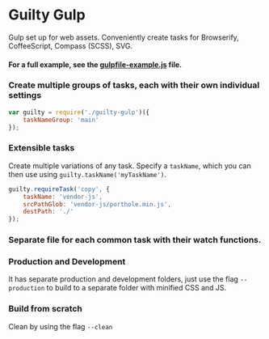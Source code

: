 Guilty Gulp
===========

Gulp set up for web assets. Conveniently create tasks for Browserify, CoffeeScript, Compass (SCSS), SVG.

#### For a full example, see the [gulpfile-example.js](gulpfile-example.js) file.

### Create multiple groups of tasks, each with their own individual settings

```JavaScript
var guilty = require('./guilty-gulp')({
	taskNameGroup: 'main'
});
```

### Extensible tasks

Create multiple variations of any task.
Specify a `taskName`, which you can then use using `guilty.taskName('myTaskName')`.

```JavaScript
guilty.requireTask('copy', {
	taskName: 'vendor-js',
	srcPathGlob: 'vendor-js/porthole.min.js',
	destPath: './'
});
```

### Separate file for each common task with their watch functions.

### Production and Development

It has separate production and development folders, just use the flag `--production` to build to a separate folder with minified CSS and JS.

### Build from scratch

Clean by using the flag `--clean`
